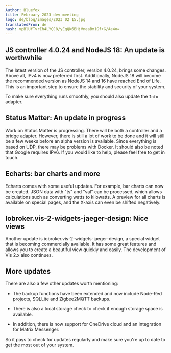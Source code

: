 ```yaml
---
Author: Bluefox
title: February 2023 dev meeting
logo: de/blog/images/2023_02_15.jpg
translatedFrom: de
hash: vpBlUfTvrIh4LYQJ8/yEqQK6BHjVneaBm1Gf+G/Ae4o=
---
```

## JS controller 4.0.24 and NodeJS 18: An update is worthwhile
<!-- SOURCE: 298942 ## JS-Controller 4.0.24 und NodeJS 18: Ein Update lohnt sich -->
The latest version of the JS controller, version 4.0.24, brings some changes.
Above all, IPv4 is now preferred first.
Additionally, NodeJS 18 will become the recommended version as NodeJS 14 and 16 have reached End of Life.
This is an important step to ensure the stability and security of your system.
<!-- SOURCE: 157078 Die neueste Version des JS-Controllers, Version 4.0.24, bringt einige Änderungen mit sich.
Vor allem wird IPv4 jetzt zuerst bevorzugt.
Darüber hinaus wird NodeJS 18 zur empfohlenen Version, da NodeJS 14 und 16 End of Life erreicht haben.
Dies ist ein wichtiger Schritt, um die Stabilität und Sicherheit Ihres Systems sicherzustellen. -->

To make sure everything runs smoothly, you should also update the `Info` adapter.
<!-- SOURCE: 263085 Um sicherzustellen, dass alles reibungslos verläuft, sollten Sie auch den §§SSSSS_0§§-Adapter aktualisieren. -->

## Status Matter: An update in progress
<!-- SOURCE: 363434 ## Status Matter: Ein Update in Arbeit -->
Work on Status Matter is progressing. There will be both a controller and a bridge adapter.
However, there is still a lot of work to be done and it will still be a few weeks before an alpha version is available.
Since everything is based on UDP, there may be problems with Docker.
It should also be noted that Google requires IPv6. If you would like to help, please feel free to get in touch.
<!-- SOURCE: 133815 Die Arbeit an Status Matter schreitet voran. Es wird sowohl einen Controller- als auch einen Bridge-Adapter geben.
Es gibt jedoch noch viele Baustellen, und es wird noch einige Wochen dauern, bis eine Alpha-Version verfügbar ist.
Da alles auf UDP basiert, kann es möglicherweise Probleme mit Docker geben.
Auch ist zu beachten, dass Google IPv6 voraussetzt. Wenn Sie helfen möchten, können Sie sich gerne melden. -->

## Echarts: bar charts and more
<!-- SOURCE: 352410 ## Echarts: Balkendiagramme und mehr -->
Echarts comes with some useful updates.
For example, bar charts can now be created.
JSON data with "ts" and "val" can be processed, which allows calculations such as converting watts to kilowatts.
A preview for all charts is available on special pages, and the X-axis can even be shifted negatively.
<!-- SOURCE: 773900 Mit Echarts gibt es einige nützliche Updates.
Zum Beispiel können jetzt Balkendiagramme erstellt werden.
JSON-Daten mit "ts" und "val" können verarbeitet werden, was Kalkulationen wie z.B. Watt in Kilowatt umrechnen ermöglicht.
Eine Vorschau für alle Diagramme ist auf spezielle Seite verfügbar, und die X-Achse kann sogar negativ verschoben werden. -->

## Iobroker.vis-2-widgets-jaeger-design: Nice views
<!-- SOURCE: 645223 ## iobroker.vis-2-widgets-jaeger-design: Schöne Ansichten -->
Another update is iobroker.vis-2-widgets-jaeger-design, a special widget that is becoming commercially available.
It has some great features and allows you to create a beautiful view quickly and easily. The development of Vis 2.x also continues.
<!-- SOURCE: 855401 Ein weiteres Update ist iobroker.vis-2-widgets-jaeger-design, ein spezielles Widget, das kommerziell erhältlich wird.
Es hat einige tolle Funktionen und ermöglicht es Ihnen, schnell und einfach eine schöne Ansicht zu erstellen. Die Entwicklung von Vis 2.x geht ebenfalls weiter. -->

## More updates
<!-- SOURCE: 514231 ## Weitere Updates -->
There are also a few other updates worth mentioning:
<!-- SOURCE: 938600 Es gibt auch einige weitere Updates, die erwähnenswert sind: -->

- The backup functions have been extended and now include Node-Red projects, SQLLite and Zigbee2MQTT backups.
<!-- SOURCE: 982885 - Die Backitup-Funktionen wurden erweitert und umfassen jetzt Node-Red-Projekte, SQLLite- und Zigbee2MQTT-Backups. -->
- There is also a local storage check to check if enough storage space is available.
<!-- SOURCE: 373370 - Auch gibt es einen Local-Storage-Check, um zu überprüfen, ob genügend Speicherplatz verfügbar ist. -->
- In addition, there is now support for OneDrive cloud and an integration for Matrix Messenger.
<!-- SOURCE: 240705 - Darüber hinaus gibt es jetzt Unterstützung für OneDrive Cloud und eine Integration für Matrix Messenger. -->

So it pays to check for updates regularly and make sure you're up to date to get the most out of your system.
<!-- SOURCE: 930654 Es lohnt sich also, regelmäßig nach Updates zu suchen und sicherzustellen, dass Sie auf dem neuesten Stand sind, um das Beste aus Ihrem System herauszuholen. -->